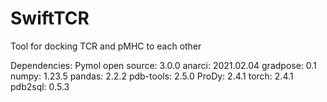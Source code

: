 # SwiftTCR
Tool for docking TCR and pMHC to each other

Dependencies:
Pymol open source: 3.0.0
anarci: 2021.02.04
gradpose: 0.1
numpy: 1.23.5
pandas: 2.2.2
pdb-tools: 2.5.0
ProDy: 2.4.1
torch: 2.4.1
pdb2sql: 0.5.3